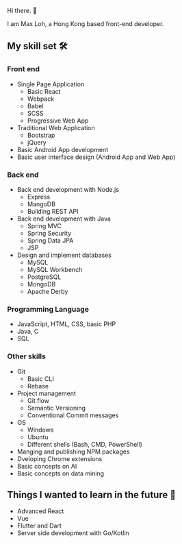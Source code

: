 Hi there. 👋

I am Max Loh, a Hong Kong based front-end developer.

## My skill set 🛠️

### Front end

- Single Page Application
  - Basic React
  - Webpack
  - Babel
  - SCSS
  - Progressive Web App
- Traditional Web Application
  - Bootstrap
  - jQuery
- Basic Android App development
- Basic user interface design (Android App and Web App)

### Back end

- Back end development with Node.js
  - Express
  - MangoDB
  - Building REST API
- Back end development with Java
  - Spring MVC
  - Spring Security
  - Spring Data JPA
  - JSP
- Design and implement databases
  - MySQL
  - MySQL Workbench
  - PostgreSQL
  - MongoDB
  - Apache Derby

### Programming Language

- JavaScript, HTML, CSS, basic PHP
- Java, C
- SQL

### Other skills

- Git
  - Basic CLI
  - Rebase
- Project management
  - Git flow
  - Semantic Versioning
  - Conventional Commit messages
- OS
  - Windows
  - Ubuntu
  - Different shells (Bash, CMD, PowerShell)
- Manging and publishing NPM packages
- Dveloping Chrome extensions
- Basic concepts on AI
- Basic concepts on data mining

## Things I wanted to learn in the future 🤩

- Advanced React
- Vue
- Flutter and Dart
- Server side development with Go/Kotlin
